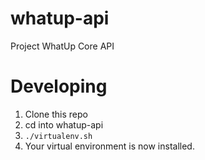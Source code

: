 whatup-api
==========

Project WhatUp Core API


Developing
==========

1.  Clone this repo
1.  cd into whatup-api
1.  `./virtualenv.sh`
1.  Your virtual environment is now installed.
